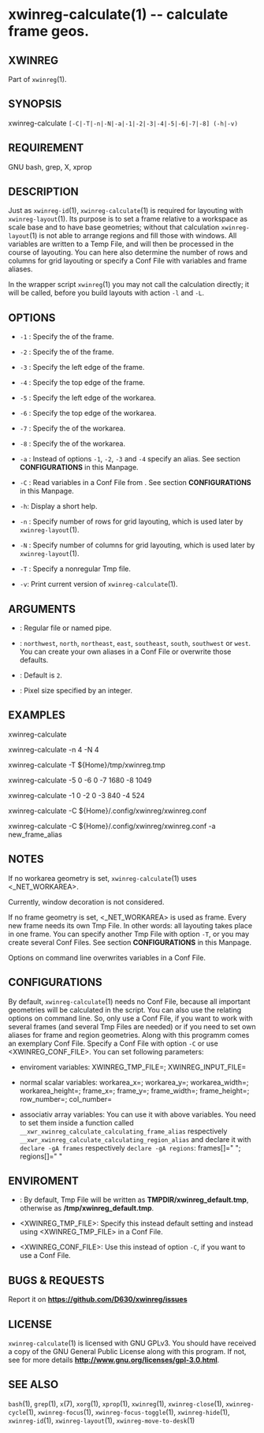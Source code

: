 xwinreg-calculate(1) -- calculate frame geos.
========================================

## XWINREG
Part of `xwinreg`(1).
## SYNOPSIS
xwinreg-calculate `[-C|-T|-n|-N|-a|-1|-2|-3|-4|-5|-6|-7|-8] (-h|-v)`
## REQUIREMENT
GNU bash, grep, X, xprop
## DESCRIPTION
Just as `xwinreg-id`(1), `xwinreg-calculate`(1) is required for layouting with `xwinreg-layout`(1). Its purpose is to set a frame relative to a workspace as scale base and to have base geometries; without that calculation `xwinreg-layout`(1) is not able to arrange regions and fill those with windows. All variables are written to a Temp File, and will then be processed in the course of layouting. You can here also determine the number of rows and columns for grid layouting or specify a Conf File with variables and frame aliases.

In the wrapper script `xwinreg`(1) you may not call the calculation directly; it will be called, before you build layouts with action `-l` and `-L`.
## OPTIONS
* `-1` <PX>:
 Specify the <WIDTH> of the frame.

* `-2` <PX>:
 Specify the <HEIGHT> of the frame.

* `-3` <PX>:
 Specify the left edge of the frame.

* `-4` <PX>:
 Specify the top edge of the frame.

* `-5` <PX>:
 Specify the left edge of the workarea.

* `-6` <PX>:
 Specify the top edge of the workarea.

* `-7` <PX>:
 Specify the <WIDTH> of the workarea.

* `-8` <PX>:
 Specify the <HEIGHT> of the workarea.

* `-a` <FRAMEALIAS>:
 Instead of options `-1`, `-2`, `-3` and `-4` specify an alias. See section **CONFIGURATIONS** in this Manpage.

* `-C` <FILE>:
 Read variables in a Conf File from <FILE>. See section **CONFIGURATIONS** in this Manpage.

* `-h`:
 Display a short help.

* `-n` <INT>:
 Specify number of rows for grid layouting, which is used later by `xwinreg-layout`(1).

* `-N` <INT>:
 Specify number of columns for grid layouting, which is used later by `xwinreg-layout`(1).

* `-T` <FILE>:
 Specify a nonregular Tmp file.

* `-v`:
 Print current version of `xwinreg-calculate`(1).

## ARGUMENTS
* <FILE>:
 Regular file or named pipe.

* <FRAMEALIAS>:
 `northwest`, `north`, `northeast`, `east`, `southeast`, `south`, `southwest` or `west`. You can create your own aliases in a Conf File or overwrite those defaults.

* <INT>:
 Default is `2`.

* <PX>:
 Pixel size specified by an integer.

## EXAMPLES
 xwinreg-calculate

 xwinreg-calculate -n 4 -N 4

 xwinreg-calculate -T ${Home}/tmp/xwinreg.tmp

 xwinreg-calculate -5 0 -6 0 -7 1680 -8 1049

 xwinreg-calculate -1 0 -2 0 -3 840 -4 524

 xwinreg-calculate -C ${Home}/.config/xwinreg/xwinreg.conf

 xwinreg-calculate -C ${Home}/.config/xwinreg/xwinreg.conf -a new_frame_alias

## NOTES
 If no workarea geometry is set, `xwinreg-calculate`(1) uses <_NET_WORKAREA>.

 Currently, window decoration is not considered.

 If no frame geometry is set, <_NET_WORKAREA> is used as frame. Every new frame needs its own Tmp File. In other words: all layouting takes place in one frame. You can specify another Tmp File with option `-T`, or you may create several Conf Files. See section **CONFIGURATIONS** in this Manpage.

 Options on command line overwrites variables in a Conf File.

## CONFIGURATIONS
By default, `xwinreg-calculate`(1) needs no Conf File, because all important geometries will be calculated in the script. You can also use the relating options on command line. So, only use a Conf File, if you want to work with several frames (and several Tmp Files are needed) or if you need to set own aliases for frame and region geometries. Along with this programm comes an exemplary Conf File. Specify a Conf File with option `-C` or use <XWINREG_CONF_FILE>. You can set following parameters:

* enviroment variables:
 XWINREG_TMP_FILE=<FILE>; XWINREG_INPUT_FILE=<FILE>

* normal scalar variables:
 workarea_x=<PX>; workarea_y=<PX>; workarea_width=<PX>; workarea_height=<PX>; frame_x=<PX>; frame_y=<PX>; frame_width=<PX>; frame_height=<PX>; row_number=<INT>; col_number=<INT>

* associativ array variables:
 You can use it with above variables. You need to set them inside a function called `__xwr_xwinreg_calculate_calculating_frame_alias` respectively `__xwr_xwinreg_calculate_calculating_region_alias` and declare it with `declare -gA frames` respectively `declare -gA regions`: frames[<ALIAS>]="<X> <Y> <W> <H>"; regions[<ALIAS>]="<X> <Y> <W> <H>"

## ENVIROMENT
* <TMPDIR>:
 By default, Tmp File will be written as **TMPDIR/xwinreg_default.tmp**, otherwise as **/tmp/xwinreg_default.tmp**.

* <XWINREG_TMP_FILE>:
 Specify this instead default setting and instead using <XWINREG_TMP_FILE> in a Conf File.

* <XWINREG_CONF_FILE>:
 Use this instead of option `-C`, if you want to use a Conf File.

## BUGS & REQUESTS
Report it on **https://github.com/D630/xwinreg/issues**
## LICENSE
`xwinreg-calculate`(1) is licensed with GNU GPLv3. You should have received a copy of the GNU General Public License along with this program. If not, see for more details **http://www.gnu.org/licenses/gpl-3.0.html**.
## SEE ALSO
`bash`(1), `grep`(1), `x`(7), `xorg`(1), `xprop`(1), `xwinreg`(1), `xwinreg-close`(1), `xwinreg-cycle`(1), `xwinreg-focus`(1), `xwinreg-focus-toggle`(1), `xwinreg-hide`(1), `xwinreg-id`(1), `xwinreg-layout`(1), `xwinreg-move-to-desk`(1)
